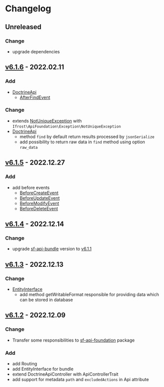 # Changelog
## Unreleased
### Change
- upgrade dependencies

## [v6.1.6] - 2022.02.11
### Add
- [DoctrineApi](src/Utility/DoctrineApi.php)
  - [AfterFindEvent](src/Event/AfterFindEvent.php)
### Change
- extends [NotUniqueException](src/Exception/NotUniqueException.php) with `Ifrost\ApiFoundation\Exception\NotUniqueException`
- [DoctrineApi](src/Utility/DoctrineApi.php)
  - method `find` by default return results processed by `jsonSerialize` 
  - add possibility to return raw data in `find` method using option `raw_data`

## [v6.1.5] - 2022.12.27
### Add
- add before events 
  - [BeforeCreateEvent](src/Event/BeforeCreateEvent.php)
  - [BeforeUpdateEvent](src/Event/BeforeUpdateEvent.php)
  - [BeforeModifyEvent](src/Event/BeforeModifyEvent.php)
  - [BeforeDeleteEvent](src/Event/BeforeDeleteEvent.php)

## [v6.1.4] - 2022.12.14
### Change
- upgrade [sf-api-bundle](https://github.com/grzegorz-jamroz/sf-api-bundle) version to [v6.1.1](https://github.com/grzegorz-jamroz/sf-api-bundle/releases/tag/v6.1.1)

## [v6.1.3] - 2022.12.13
### Change
- [EntityInterface](src/Entity/EntityInterface.php)
  - add method getWritableFormat responsible for providing data which can be stored in database

## [v6.1.2] - 2022.12.09
### Change
- Transfer some responsibilities to [sf-api-foundation](https://github.com/grzegorz-jamroz/sf-api-foundation) package
### Add
- add Routing
- add EntityInterface for bundle
- extend DoctrineApiController with ApiControllerTrait
- add support for metadata `path` and `excludedActions` in Api attribute

[v6.1.6]: https://github.com/grzegorz-jamroz/sf-doctrine-api-bundle/releases/tag/v6.1.6]
[v6.1.5]: https://github.com/grzegorz-jamroz/sf-doctrine-api-bundle/releases/tag/v6.1.5]
[v6.1.4]: https://github.com/grzegorz-jamroz/sf-doctrine-api-bundle/releases/tag/v6.1.4]
[v6.1.3]: https://github.com/grzegorz-jamroz/sf-doctrine-api-bundle/releases/tag/v6.1.3]
[v6.1.2]: https://github.com/grzegorz-jamroz/sf-doctrine-api-bundle/releases/tag/v6.1.2]
